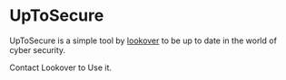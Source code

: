 # UpToSecure
UpToSecure is a simple tool by [lookover](https://lookover.ai) to be up to date in the world of cyber security.

Contact Lookover to Use it.